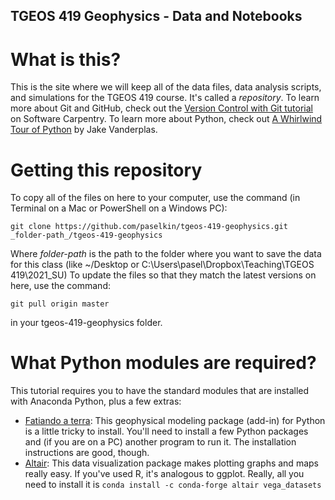 ## TGEOS 419 Geophysics - Data and Notebooks

# What is this?

This is the site where we will keep all of the data files, data analysis scripts, and simulations for the TGEOS 419 course. It's called a _repository_. To learn more about Git and GitHub, check out the [Version Control with Git tutorial](https://swcarpentry.github.io/git-novice/) on Software Carpentry. To learn more about Python, check out [A Whirlwind Tour of Python](https://jakevdp.github.io/WhirlwindTourOfPython/) by Jake Vanderplas.

# Getting this repository

To copy all of the files on here to your computer, use the command (in Terminal on a Mac or PowerShell on a Windows PC):

	git clone https://github.com/paselkin/tgeos-419-geophysics.git _folder-path_/tgeos-419-geophysics

Where _folder-path_ is the path to the folder where you want to save the data for this class (like ~/Desktop or C:\Users\pasel\Dropbox\Teaching\TGEOS 419\2021_SU)
To update the files so that they match the latest versions on here, use the command:

	git pull origin master

in your tgeos-419-geophysics folder.

# What Python modules are required?

This tutorial requires you to have the standard modules that are installed with Anaconda Python, plus a few extras:

* [Fatiando a terra](https://www.fatiando.org/v0.3/install.html): This geophysical modeling package (add-in) for Python is a little tricky to install. You'll need to install a few Python packages and (if you are on a PC) another program to run it. The installation instructions are good, though.
* [Altair](): This data visualization package makes plotting graphs and maps really easy. If you've used R, it's analogous to ggplot. Really, all you need to install it is 
	`conda install -c conda-forge altair vega_datasets`
